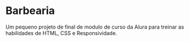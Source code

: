 # Barbearia
Um pequeno projeto de final de modulo de curso da Alura para treinar as habilidades de HTML, CSS  e  Responsividade.
